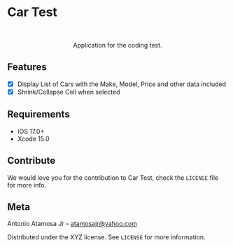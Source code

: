 
# Car Test
<br />
<p align="center">
  <p align="center">
    Application for the coding test.
  </p>
</p>


## Features

- [x] Display List of Cars with the Make, Model, Price and other data included
- [x] Shrink/Collapse Cell when selected

## Requirements

- iOS 17.0+
- Xcode 15.0


## Contribute

We would love you for the contribution to Car Test, check the ``LICENSE`` file for more info.

## Meta

Antonio Atamosa Jr –  atamosajr@yahoo.com

Distributed under the XYZ license. See ``LICENSE`` for more information.
